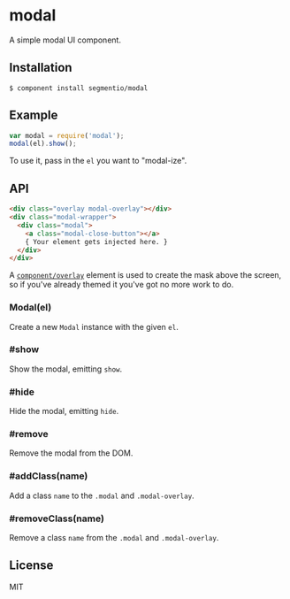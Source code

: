 # modal

  A simple modal UI component.

## Installation

    $ component install segmentio/modal

## Example

```js
var modal = require('modal');
modal(el).show();
```

  To use it, pass in the `el` you want to "modal-ize".

## API

```html
<div class="overlay modal-overlay"></div>
<div class="modal-wrapper">
  <div class="modal">
    <a class="modal-close-button"></a>
    { Your element gets injected here. }
  </div>
</div>
```

A [`component/overlay`](https://github.com/component/overlay) element is used to create the mask above the screen, so if you've already themed it you've got no more work to do.


### Modal(el)
  Create a new `Modal` instance with the given `el`.

### #show
  Show the modal, emitting `show`.

### #hide
  Hide the modal, emitting `hide`.

### #remove
  Remove the modal from the DOM.

### #addClass(name)
  Add a class `name` to the `.modal` and `.modal-overlay`.

### #removeClass(name)
  Remove a class `name` from the `.modal` and `.modal-overlay`.

## License

  MIT
